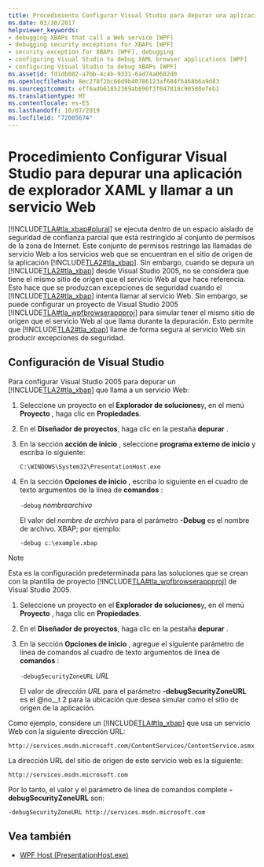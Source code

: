 ```yaml
---
title: Procedimiento Configurar Visual Studio para depurar una aplicación de explorador XAML y llamar a un servicio Web
ms.date: 03/30/2017
helpviewer_keywords:
- debugging XBAPs that call a Web service [WPF]
- debugging security exceptions for XBAPs [WPF]
- security exception for XBAPs [WPF], debugging
- configuring Visual Studio to debug XAML browser applications [WPF]
- configuring Visual Studio to debug XBAPs [WPF]
ms.assetid: fd1db082-a7bb-4c4b-9331-6ad74a0682d0
ms.openlocfilehash: 8ec278f2bc66d9b40786123af684f6468b6a9d83
ms.sourcegitcommit: eff6adb61852369ab690f3f047818c90580e7eb1
ms.translationtype: MT
ms.contentlocale: es-ES
ms.lasthandoff: 10/07/2019
ms.locfileid: "72005674"
---
```

# <a name="how-to-configure-visual-studio-to-debug-a-xaml-browser-application-to-call-a-web-service"></a>Procedimiento Configurar Visual Studio para depurar una aplicación de explorador XAML y llamar a un servicio Web
[!INCLUDE[TLA#tla_xbap#plural](../../../../includes/tlasharptla-xbapsharpplural-md.md)] se ejecuta dentro de un espacio aislado de seguridad de confianza parcial que está restringido al conjunto de permisos de la zona de Internet. Este conjunto de permisos restringe las llamadas de servicio Web a los servicios web que se encuentran en el sitio de origen de la aplicación [!INCLUDE[TLA2#tla_xbap](../../../../includes/tla2sharptla-xbap-md.md)]. Sin embargo, cuando se depura un [!INCLUDE[TLA2#tla_xbap](../../../../includes/tla2sharptla-xbap-md.md)] desde Visual Studio 2005, no se considera que tiene el mismo sitio de origen que el servicio Web al que hace referencia. Esto hace que se produzcan excepciones de seguridad cuando el [!INCLUDE[TLA2#tla_xbap](../../../../includes/tla2sharptla-xbap-md.md)] intenta llamar al servicio Web. Sin embargo, se puede configurar un proyecto de Visual Studio 2005 [!INCLUDE[TLA#tla_wpfbrowserappproj](../../../../includes/tlasharptla-wpfbrowserappproj-md.md)] para simular tener el mismo sitio de origen que el servicio Web al que llama durante la depuración. Esto permite que [!INCLUDE[TLA2#tla_xbap](../../../../includes/tla2sharptla-xbap-md.md)] llame de forma segura al servicio Web sin producir excepciones de seguridad.

## <a name="configuring-visual-studio"></a>Configuración de Visual Studio
 Para configurar Visual Studio 2005 para depurar un [!INCLUDE[TLA2#tla_xbap](../../../../includes/tla2sharptla-xbap-md.md)] que llama a un servicio Web:

1. Seleccione un proyecto en el **Explorador de soluciones**y, en el menú **Proyecto** , haga clic en **Propiedades**.

2. En el **Diseñador de proyectos**, haga clic en la pestaña **depurar** .

3. En la sección **acción de inicio** , seleccione **programa externo de inicio** y escriba lo siguiente:

     `C:\WINDOWS\System32\PresentationHost.exe`

4. En la sección **Opciones de inicio** , escriba lo siguiente en el cuadro de texto argumentos de la línea de **comandos** :

     `-debug`  *nombrearchivo*

     El valor del *nombre de archivo* para el parámetro **-Debug** es el nombre de archivo. XBAP; por ejemplo:

     `-debug c:\example.xbap`

> [!NOTE]
> Esta es la configuración predeterminada para las soluciones que se crean con la plantilla de proyecto [!INCLUDE[TLA#tla_wpfbrowserappproj](../../../../includes/tlasharptla-wpfbrowserappproj-md.md)] de Visual Studio 2005.

1. Seleccione un proyecto en el **Explorador de soluciones**y, en el menú **Proyecto** , haga clic en **Propiedades**.

2. En el **Diseñador de proyectos**, haga clic en la pestaña **depurar** .

3. En la sección **Opciones de inicio** , agregue el siguiente parámetro de línea de comandos al cuadro de texto argumentos de línea de **comandos** :

     `-debugSecurityZoneURL`  *URL*

     El valor de *dirección URL* para el parámetro **-debugSecurityZoneURL** es el @no__t 2 para la ubicación que desea simular como el sitio de origen de la aplicación.

 Como ejemplo, considere un [!INCLUDE[TLA#tla_xbap](../../../../includes/tlasharptla-xbap-md.md)] que usa un servicio Web con la siguiente dirección URL:

 `http://services.msdn.microsoft.com/ContentServices/ContentService.asmx`

 La dirección URL del sitio de origen de este servicio web es la siguiente:

 `http://services.msdn.microsoft.com`

 Por lo tanto, el valor y el parámetro de línea de comandos complete **-debugSecurityZoneURL** son:

 `-debugSecurityZoneURL http://services.msdn.microsoft.com`

## <a name="see-also"></a>Vea también

- [WPF Host (PresentationHost.exe)](wpf-host-presentationhost-exe.md)

